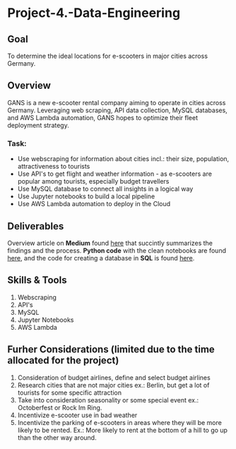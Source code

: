 # Project-4.-Data-Engineering

## Goal
To determine the ideal locations for e-scooters in major cities across Germany.

## Overview 
GANS is a new e-scooter rental company aiming to operate in cities across Germany. Leveraging web scraping, API data collection, MySQL databases, and AWS Lambda automation, GANS hopes to optimize their fleet deployment strategy.

### Task: 
* Use webscraping for information about cities incl.: their size, population, attractiveness to tourists
* Use API's to get flight and weather information - as e-scooters are popular among tourists, especially budget travellers
* Use MySQL database to connect all insights in a logical way
* Use Jupyter notebooks to build a local pipeline
* Use AWS Lambda automation to deploy in the Cloud

## Deliverables
Overview article on **Medium** found [here](https://medium.com/@ubp0528/what-goes-into-e-scooter-deployment-a-data-engineering-story-390a2dbcb077) that succintly summarizes the findings and the process.
**Python code** with the clean notebooks are found [here](), and the code for creating a database in **SQL** is found [here](). 

## Skills & Tools
1. Webscraping
2. API's 
3. MySQL
4. Jupyter Notebooks
5. AWS Lambda

## Furher Considerations (limited due to the time allocated for the project)
1. Consideration of budget airlines, define and select budget airlines
2. Research cities that are not major cities ex.: Berlin, but get a lot of tourists for some specific attraction
3. Take into consideration seasonality or some special event ex.: Octoberfest or Rock Im Ring.
4. Incentivize e-scooter use in bad weather
5. Incentivize the parking of e-scooters in areas where they will be more likely to be rented. Ex.: More likely to rent at the bottom of a hill to go up than the other way around.
